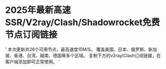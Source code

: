 
# 2025年最新高速SSR/V2ray/Clash/Shadowrocket免费节点订阅链接

'
           本次更新共26个可用节点，最高速度15M/S。
           覆盖美国、日本、俄罗斯、新加坡、香港、台湾、越南、德国等多个区域。
           复制下方的v2ray/Clash订阅链接，在客户端添加即可正常使用。
        '
